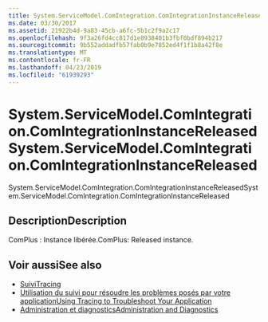 ```yaml
---
title: System.ServiceModel.ComIntegration.ComIntegrationInstanceReleased
ms.date: 03/30/2017
ms.assetid: 21922b4d-9a83-45cb-a6fc-5b1c2f9a2c17
ms.openlocfilehash: 9f3a26fd4cc817d1e8938401b3fbf0bdf894b217
ms.sourcegitcommit: 9b552addadfb57fab0b9e7852ed4f1f1b8a42f8e
ms.translationtype: MT
ms.contentlocale: fr-FR
ms.lasthandoff: 04/23/2019
ms.locfileid: "61939293"
---
```

# <a name="systemservicemodelcomintegrationcomintegrationinstancereleased"></a><span data-ttu-id="48c14-102">System.ServiceModel.ComIntegration.ComIntegrationInstanceReleased</span><span class="sxs-lookup"><span data-stu-id="48c14-102">System.ServiceModel.ComIntegration.ComIntegrationInstanceReleased</span></span>
<span data-ttu-id="48c14-103">System.ServiceModel.ComIntegration.ComIntegrationInstanceReleased</span><span class="sxs-lookup"><span data-stu-id="48c14-103">System.ServiceModel.ComIntegration.ComIntegrationInstanceReleased</span></span>  
  
## <a name="description"></a><span data-ttu-id="48c14-104">Description</span><span class="sxs-lookup"><span data-stu-id="48c14-104">Description</span></span>  
 <span data-ttu-id="48c14-105">ComPlus : Instance libérée.</span><span class="sxs-lookup"><span data-stu-id="48c14-105">ComPlus: Released instance.</span></span>  
  
## <a name="see-also"></a><span data-ttu-id="48c14-106">Voir aussi</span><span class="sxs-lookup"><span data-stu-id="48c14-106">See also</span></span>

- [<span data-ttu-id="48c14-107">Suivi</span><span class="sxs-lookup"><span data-stu-id="48c14-107">Tracing</span></span>](../../../../../docs/framework/wcf/diagnostics/tracing/index.md)
- [<span data-ttu-id="48c14-108">Utilisation du suivi pour résoudre les problèmes posés par votre application</span><span class="sxs-lookup"><span data-stu-id="48c14-108">Using Tracing to Troubleshoot Your Application</span></span>](../../../../../docs/framework/wcf/diagnostics/tracing/using-tracing-to-troubleshoot-your-application.md)
- [<span data-ttu-id="48c14-109">Administration et diagnostics</span><span class="sxs-lookup"><span data-stu-id="48c14-109">Administration and Diagnostics</span></span>](../../../../../docs/framework/wcf/diagnostics/index.md)
